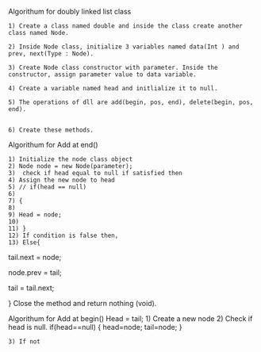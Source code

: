  Algorithum for doubly linked list class
 
	1) Create a class named double and inside the class create another class named Node.
	
	2) Inside Node class, initialize 3 variables named data(Int ) and prev, next(Type : Node).
	
	3) Create Node class constructor with parameter. Inside the constructor, assign parameter value to data variable.
	
	4) Create a variable named head and initlialize it to null.
	
	5) The operations of dll are add(begin, pos, end), delete(begin, pos, end).
	
	
	6) Create these methods.

Algorithum for Add at end()


	1) Initialize the node class object
	2) Node node = new Node(parameter);
	3)  check if head equal to null if satisfied then
	4) Assign the new node to head
	5) // if(head == null)
	6)
	7) {
	8)
	9) Head = node;
	10)
	11) }
	12) If condition is false then,
	13) Else{

 tail.next    =  node;

 node.prev  =  tail;

tail = tail.next;

}
Close the method and return nothing (void).

Algorithum for Add at begin()
Head = tail;
	1) Create a new node 
	2) Check if head is null. 
	if(head==null)
	{
	head=node;
	tail=node;
	}
	
	3) If not  
